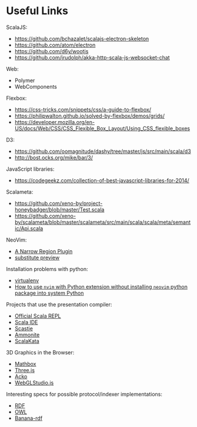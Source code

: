 # Useful Links

ScalaJS:
* https://github.com/bchazalet/scalajs-electron-skeleton
* https://github.com/atom/electron
* https://github.com/d6y/wootjs
* https://github.com/jrudolph/akka-http-scala-js-websocket-chat

Web:
* Polymer
* WebComponents

Flexbox:
* https://css-tricks.com/snippets/css/a-guide-to-flexbox/
* https://philipwalton.github.io/solved-by-flexbox/demos/grids/
* https://developer.mozilla.org/en-US/docs/Web/CSS/CSS_Flexible_Box_Layout/Using_CSS_flexible_boxes

D3:
* https://github.com/oomagnitude/dashy/tree/master/js/src/main/scala/d3
* http://bost.ocks.org/mike/bar/3/

JavaScript libraries:
* https://codegeekz.com/collection-of-best-javascript-libraries-for-2014/

Scalameta:
* https://github.com/xeno-by/project-honeybadger/blob/master/Test.scala
* https://github.com/xeno-by/scalameta/blob/master/scalameta/src/main/scala/scala/meta/semantic/Api.scala

NeoVim:
* [A Narrow Region Plugin](https://github.com/chrisbra/NrrwRgn)
* [substitute preview](https://github.com/osyo-manga/vim-over)

Installation problems with python:
* [virtualenv](http://stackoverflow.com/a/13958308/2621536)
* [How to use `nvim` with Python extension without installing `neovim` python package into system Python](https://github.com/neovim/neovim/issues/3396)

Projects that use the presentation compiler:
- [Official Scala REPL](https://github.com/scala/scala/tree/2.12.x/src/repl/scala/tools/nsc)
- [Scala IDE](https://github.com/scala-ide/scala-ide)
- [Scastie](https://github.com/OlegYch/scastie)
- [Ammonite](https://github.com/lihaoyi/Ammonite)
- [ScalaKata](https://github.com/MasseGuillaume/ScalaKata2)

3D Graphics in the Browser:
- [Mathbox](https://gitgud.io/unconed/mathbox/tree/master)
- [Three.js](http://threejs.org/)
- [Acko](http://acko.net/)
- [WebGLStudio.js](http://webglstudio.org/)

Interesting specs for possible protocol/indexer implementations:
- [RDF](https://en.wikipedia.org/wiki/Resource_Description_Framework)
- [OWL](https://en.wikipedia.org/wiki/Web_Ontology_Language)
- [Banana-rdf](https://github.com/banana-rdf/banana-rdf)
